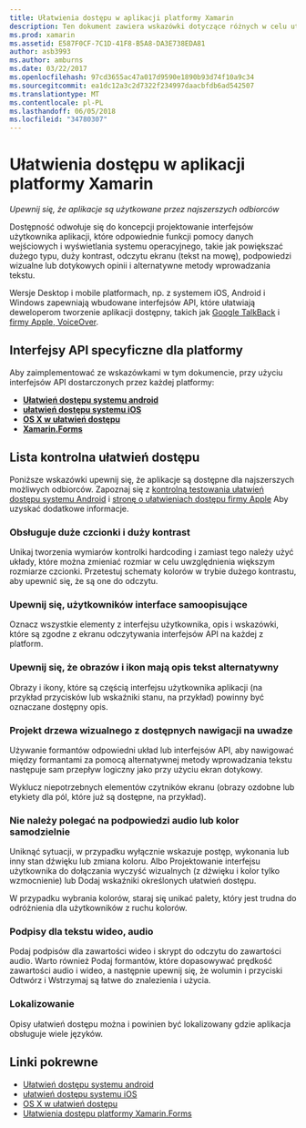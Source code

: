 ```yaml
---
title: Ułatwienia dostępu w aplikacji platformy Xamarin
description: Ten dokument zawiera wskazówki dotyczące różnych w celu utworzenia dostępnych aplikacji. Na przykład zawiera zalecenia dotyczące duży rozmiar czcionki, duży kontrast, samoopisujące interfejsów i.
ms.prod: xamarin
ms.assetid: E587F0CF-7C1D-41F8-B5A8-DA3E738EDA81
author: asb3993
ms.author: amburns
ms.date: 03/22/2017
ms.openlocfilehash: 97cd3655ac47a017d9590e1890b93d74f10a9c34
ms.sourcegitcommit: ea1dc12a3c2d7322f234997daacbfdb6ad542507
ms.translationtype: MT
ms.contentlocale: pl-PL
ms.lasthandoff: 06/05/2018
ms.locfileid: "34780307"
---
```

# <a name="accessibility-in-xamarin-apps"></a>Ułatwienia dostępu w aplikacji platformy Xamarin

_Upewnij się, że aplikacje są użytkowane przez najszerszych odbiorców_

Dostępność odwołuje się do koncepcji projektowanie interfejsów użytkownika aplikacji, które odpowiednie funkcji pomocy danych wejściowych i wyświetlania systemu operacyjnego, takie jak powiększać dużego typu, duży kontrast, odczytu ekranu (tekst na mowę), podpowiedzi wizualne lub dotykowych opinii i alternatywne metody wprowadzania tekstu.

Wersje Desktop i mobile platformach, np. z systemem iOS, Android i Windows zapewniają wbudowane interfejsów API, które ułatwiają deweloperom tworzenie aplikacji dostępny, takich jak [Google TalkBack](https://play.google.com/store/apps/details?id=com.google.android.marvin.talkback) i [firmy Apple, VoiceOver](http://www.apple.com/accessibility/ios/voiceover/).

## <a name="platform-specific-apis"></a>Interfejsy API specyficzne dla platformy

Aby zaimplementować ze wskazówkami w tym dokumencie, przy użyciu interfejsów API dostarczonych przez każdej platformy:

- [**Ułatwień dostępu systemu android**](~/android/app-fundamentals/accessibility.md)
- [**ułatwień dostępu systemu iOS**](~/ios/app-fundamentals/accessibility.md)
- [**OS X w ułatwień dostępu**](~/mac/app-fundamentals/accessibility.md)
- [**Xamarin.Forms**](~/xamarin-forms/app-fundamentals/accessibility/index.md)

<a name="checklist" />

## <a name="accessibility-checklist"></a>Lista kontrolna ułatwień dostępu

Poniższe wskazówki upewnij się, że aplikacje są dostępne dla najszerszych możliwych odbiorców. Zapoznaj się z [kontrolną testowania ułatwień dostępu systemu Android](http://developer.android.com/training/accessibility/testing.html) i [stronę o ułatwieniach dostępu firmy Apple](http://www.apple.com/accessibility/) Aby uzyskać dodatkowe informacje.

### <a name="support-large-fonts-and-high-contrast"></a>Obsługuje duże czcionki i duży kontrast

Unikaj tworzenia wymiarów kontrolki hardcoding i zamiast tego należy użyć układy, które można zmieniać rozmiar w celu uwzględnienia większym rozmiarze czcionki.
Przetestuj schematy kolorów w trybie dużego kontrastu, aby upewnić się, że są one do odczytu.

### <a name="make-the-user-interface-self-describing"></a>Upewnij się, użytkowników interface samoopisujące

Oznacz wszystkie elementy z interfejsu użytkownika, opis i wskazówki, które są zgodne z ekranu odczytywania interfejsów API na każdej z platform.

### <a name="ensure-that-images-and-icons-have-an-alternate-text-description"></a>Upewnij się, że obrazów i ikon mają opis tekst alternatywny

Obrazy i ikony, które są częścią interfejsu użytkownika aplikacji (na przykład przycisków lub wskaźniki stanu, na przykład) powinny być oznaczane dostępny opis.

### <a name="design-the-visual-tree-with-accessible-navigation-in-mind"></a>Projekt drzewa wizualnego z dostępnych nawigacji na uwadze

Używanie formantów odpowiedni układ lub interfejsów API, aby nawigować między formantami za pomocą alternatywnej metody wprowadzania tekstu następuje sam przepływ logiczny jako przy użyciu ekran dotykowy.

Wyklucz niepotrzebnych elementów czytników ekranu (obrazy ozdobne lub etykiety dla pól, które już są dostępne, na przykład).

### <a name="dont-rely-on-audio-or-color-cues-alone"></a>Nie należy polegać na podpowiedzi audio lub kolor samodzielnie

Uniknąć sytuacji, w przypadku wyłącznie wskazuje postęp, wykonania lub inny stan dźwięku lub zmiana koloru. Albo Projektowanie interfejsu użytkownika do dołączania wyczyść wizualnych (z dźwięku i kolor tylko wzmocnienie) lub Dodaj wskaźniki określonych ułatwień dostępu.

W przypadku wybrania kolorów, staraj się unikać palety, który jest trudna do odróżnienia dla użytkowników z ruchu kolorów.

### <a name="captioning-for-video-text-for-audio"></a>Podpisy dla tekstu wideo, audio

Podaj podpisów dla zawartości wideo i skrypt do odczytu do zawartości audio. Warto również Podaj formantów, które dopasowywać prędkość zawartości audio i wideo, a następnie upewnij się, że wolumin i przyciski Odtwórz i Wstrzymaj są łatwe do znalezienia i użycia.

### <a name="localize"></a>Lokalizowanie

Opisy ułatwień dostępu można i powinien być lokalizowany gdzie aplikacja obsługuje wiele języków.



## <a name="related-links"></a>Linki pokrewne

- [Ułatwień dostępu systemu android](~/android/app-fundamentals/accessibility.md)
- [ułatwień dostępu systemu iOS](~/ios/app-fundamentals/accessibility.md)
- [OS X w ułatwień dostępu](~/mac/app-fundamentals/accessibility.md)
- [Ułatwienia dostępu platformy Xamarin.Forms](~/xamarin-forms/app-fundamentals/accessibility/index.md)
